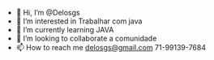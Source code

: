 - 👋 Hi, I’m @Delosgs
- 👀 I’m interested in Trabalhar com java
- 🌱 I’m currently learning JAVA
- 💞️ I’m looking to collaborate a comunidade
- 📫 How to reach me delosgs@gmail.com 71-99139-7684
